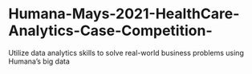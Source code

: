 # Humana-Mays-2021-HealthCare-Analytics-Case-Competition-
Utilize data analytics skills to solve real-world business problems using Humana’s big data 
